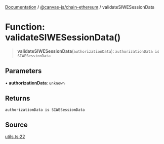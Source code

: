 [Documentation](../../../index.md) / [@canvas-js/chain-ethereum](../index.md) / validateSIWESessionData

# Function: validateSIWESessionData()

> **validateSIWESessionData**(`authorizationData`): `authorizationData is SIWESessionData`

## Parameters

• **authorizationData**: `unknown`

## Returns

`authorizationData is SIWESessionData`

## Source

[utils.ts:22](https://github.com/canvasxyz/canvas/blob/4c6b729f/packages/chain-ethereum/src/utils.ts#L22)

